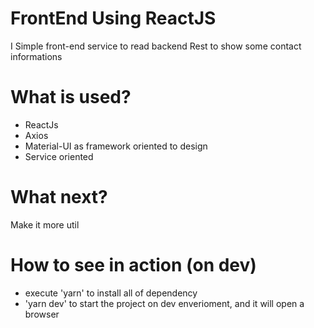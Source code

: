 # FrontEnd Using ReactJS
I Simple front-end service to read backend Rest to show some contact informations

# What is used?
- ReactJs
- Axios
- Material-UI as framework oriented to design
- Service oriented

# What next?
Make it more util

# How to see in action (on dev)
- execute 'yarn' to install all of dependency
- 'yarn dev' to start the project on dev enverioment, and it will open a browser
